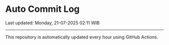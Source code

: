 # Auto Commit Log

Last updated: Monday, 21-07-2025 02:11 WIB

---

This repository is automatically updated every hour using GitHub Actions.
